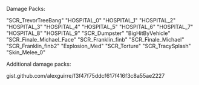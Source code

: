 Damage Packs:

"SCR_TrevorTreeBang"
"HOSPITAL_0"
"HOSPITAL_1"
"HOSPITAL_2"
"HOSPITAL_3"
"HOSPITAL_4"
"HOSPITAL_5"
"HOSPITAL_6"
"HOSPITAL_7"
"HOSPITAL_8"
"HOSPITAL_9"
"SCR_Dumpster"
"BigHitByVehicle"
"SCR_Finale_Michael_Face"
"SCR_Franklin_finb"
"SCR_Finale_Michael"
"SCR_Franklin_finb2"
"Explosion_Med"
"SCR_Torture"
"SCR_TracySplash"
"Skin_Melee_0"

Additional damage packs:

gist.github.com/alexguirre/f3f47f75ddcf617f416f3c8a55ae2227